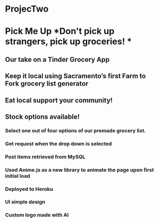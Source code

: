 # ProjecTwo
# Pick Me Up *Don't pick up strangers, pick up groceries! *
## Our take on a Tinder Grocery App
## Keep it local using Sacramento’s first Farm to Fork grocery list generator
## Eat local support your community!
## Stock options available!

### Select one out of four options of our premade grocery list.
### Get request when the drop down is selected
### Post items retrieved from MySQL 
### Used Anime.js as a new library to animate the page upon first initial load
### Deployed to Heroku
### UI simple design
### Custom logo made with AI
